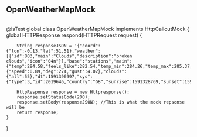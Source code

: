 ## OpenWeatherMapMock

```
```
@isTest
global class OpenWeatherMapMock implements HttpCalloutMock {
	global HTTPResponse respond(HTTPRequest request) {

        String responseJSON = '{"coord":{"lon":-0.13,"lat":51.51},"weather":[{"id":803,"main":"Clouds","description":"broken clouds","icon":"04n"}],"base":"stations","main":{"temp":284.58,"feels_like":282.54,"temp_min":284.26,"temp_max":285.37,"pressure":998,"humidity":58},"wind":{"speed":0.89,"deg":274,"gust":4.02},"clouds":{"all":55},"dt":1591396997,"sys":{"type":3,"id":2019646,"country":"GB","sunrise":1591328769,"sunset":1591387939},"timezone":3600,"id":2643743,"name":"London","cod":200}';

        HttpResponse response = new Httpresponse();
        response.setStatusCode(200);
        response.setBody(responseJSON); //This is what the mock repsonse will be
        return response;
    }

}
```
